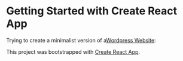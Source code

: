 # Getting Started with Create React App

Trying to create a minimalist version of a[Wordpress Website](http://mediateamgroup.biz/):

This project was bootstrapped with [Create React App](https://github.com/facebook/create-react-app).

